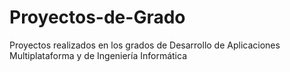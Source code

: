 # Proyectos-de-Grado
Proyectos realizados en los grados de Desarrollo de Aplicaciones Multiplataforma y de Ingeniería Informática
